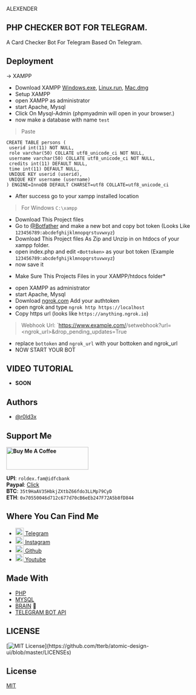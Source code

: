 ALEXENDER
## PHP CHECKER BOT FOR TELEGRAM.

A Card Checker Bot For Telegram Based On Telegram.




## Deployment

&rarr; XAMPP

- Download XAMPP [Windows.exe](https://www.apachefriends.org/xampp-files/7.4.27/xampp-windows-x64-7.4.27-2-VC15-installer.exe), [Linux.run](https://www.apachefriends.org/xampp-files/7.4.27/xampp-linux-x64-7.4.27-2-installer.run), [Mac.dmg](https://www.apachefriends.org/xampp-files/7.4.27/xampp-osx-7.4.27-2-installer.dmg)
- Setup XAMPP
- open XAMPP as administrator
- start Apache, Mysql
- Click On Mysql-Admin (phpmyadmin will open in your browser.)
- now make a database with name `test`
> Paste
```
CREATE TABLE persons (
 userid int(11) NOT NULL,
 role varchar(50) COLLATE utf8_unicode_ci NOT NULL,
 username varchar(50) COLLATE utf8_unicode_ci NOT NULL,
 credits int(11) DEFAULT NULL,
 time int(11) DEFAULT NULL,
 UNIQUE KEY userid (userid),
 UNIQUE KEY username (username)
) ENGINE=InnoDB DEFAULT CHARSET=utf8 COLLATE=utf8_unicode_ci

```
- After success go to your xampp installed location 
> For Windows `C:\xampp` 
- Download This Project files
- Go to [@Botfather](https://t.me/botfather) and make a new bot and copy bot token (Looks Like `123456789:abcdefghijklmnopqrstuvwxyz`)
- Download This Project files As Zip and Unzip in on htdocs of your xampp folder.
- open index.php and edit `<Bottoken>` as your bot token (Example `123456789:abcdefghijklmnopqrstuvwxyz`)
- now save it 
* Make Sure This Projects Files in your XAMPP/htdocs folder*
- open XAMPP as administrator
- start Apache, Mysql
- Download [ngrok.com](https://ngrok.com/download) Add your authtoken
- open ngrok and type `ngrok http https://localhost` 
- Copy https url (looks like `https://anything.ngrok.io`)
> Webhook Url: `https://www.example.com/<bottoken>/setwebhook?url=<ngrok_url>&drop_pending_updates=True
- replace `bottoken` and `ngrok_url` with your bottoken and ngrok_url
- NOW START YOUR BOT


## VIDEO TUTORIAL 

- **SOON**


## Authors

- [@r0ld3x](https://www.github.com/r0ld3x)

## Support Me
**<a href="https://www.buymeacoffee.com/r0ld3x" target="_blank"><img src="https://cdn.buymeacoffee.com/buttons/v2/default-blue.png" alt="Buy Me A Coffee" style="height: 60px !important;width: 217px !important;" ></a>**

**UPI**: <code>roldex.fam@idfcbank</code> <br>
**Paypal**: <a href="https://paypal.me/r0ld3x">Click</a> <br>
**BTC**: <code>35t9HaAV35HbkjZXtbZ66fdo3LLMp79CyD</code> <br>
**ETH**: <code>0x70550046d712c677d70cB6eEb247F72A5b8fD844</code> <br>


## Where You Can Find Me
- <a href="https://t.me/r0ld3x" target = "_blank"><img height="20"  alt="Roldex's Telegram" width="22px" src="https://cdn.jsdelivr.net/npm/simple-icons@v3/icons/telegram.svg"></img> Telegram</a><br>
- <a href="https://instagram.com/r0ld3x" target = "_blank"><img height="20"  alt="Roldex's Instagram" width="22px" src="https://cdn.jsdelivr.net/npm/simple-icons@v3/icons/instagram.svg"></img> Instagram</a> <br>
- <a href="https://github.com/r0ld3x" target = "_blank"><img height="20"  alt="Roldex's Github" width="22px" src="https://cdn.jsdelivr.net/npm/simple-icons@v3/icons/github.svg"></img> Github</a> <br>
- <a href="https://www.youtube.com/channel/UC8FCA9c4r_IKbVTRBbedTuQ" target = "_blank"><img  alt="Roldex's Youtube" width="22px" height="20" src="https://cdn.jsdelivr.net/npm/simple-icons@v3/icons/youtube.svg"></img> Youtube</a> <br>

## Made With 
- [PHP](https://www.php.net/)
- [MYSQL](https://www.mysql.com/)
- [BRAIN](https://t.me/r0ld3x) :brain:
- [TELEGRAM BOT API](https://core.telegram.org/bots/api)


## LICENSE
[![MIT License](https://img.shields.io/apm/l/atomic-design-ui.svg?)](https://github.com/tterb/atomic-design-ui/blob/master/LICENSEs)


## License

[MIT](https://choosealicense.com/licenses/mit/)

